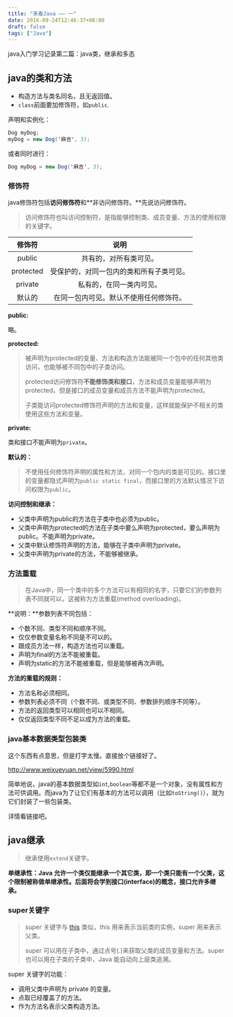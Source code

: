 ```yaml
---
title: "来看Java —— 一"
date: 2016-09-24T12:46:37+08:00
draft: false
tags: ["Java"]
---
```


java入门学习记录第二篇：java类，继承和多态

<!--more-->

## java的类和方法

- 构造方法与类名同名，且无返回值。
- `class`前面要加修饰符，如`public`.

声明和实例化：

```java
Dog myDog;
myDog = new Dog('麻吉', 3);
```

或者同时进行：

```java
Dog myDog = new Dog('麻吉', 3);
```

### 修饰符

java修饰符包括**访问修饰符**和**非访问修饰符。**先说访问修饰符。

> 访问修饰符也叫访问控制符，是指能够控制类、成员变量、方法的使用权限的关键字。

|    修饰符    |          说明          |
| :-------: | :------------------: |
|  public   |     共有的，对所有类可见。      |
| protected | 受保护的，对同一包内的类和所有子类可见。 |
|  private  |     私有的，在同一类内可见。     |
|    默认的    | 在同一包内可见。默认不使用任何修饰符。  |

**public:**

略。

**protected:**

> 被声明为protected的变量、方法和构造方法能被同一个包中的任何其他类访问，也能够被不同包中的子类访问。
>
> protected访问修饰符**不能修饰类和接口**，方法和成员变量能够声明为protected，但是接口的成员变量和成员方法不能声明为protected。
>
> 子类能访问protected修饰符声明的方法和变量，这样就能保护不相关的类使用这些方法和变量。

**private:**

类和接口不能声明为`private`。

**默认的：**

> 不使用任何修饰符声明的属性和方法，对同一个包内的类是可见的。接口里的变量都隐式声明为`public static final`，而接口里的方法默认情况下访问权限为`public`。

**访问控制和继承：**

- 父类中声明为public的方法在子类中也必须为public。
- 父类中声明为protected的方法在子类中要么声明为protected，要么声明为public。不能声明为private。
- 父类中默认修饰符声明的方法，能够在子类中声明为private。
- 父类中声明为private的方法，不能够被继承。

### 方法重载

> 在Java中，同一个类中的多个方法可以有相同的名字，只要它们的参数列表不同就可以，这被称为方法重载(method overloading)。

**说明：**参数列表不同包括：

- 个数不同、类型不同和顺序不同。
- 仅仅参数变量名称不同是不可以的。
- 跟成员方法一样，构造方法也可以重载。
- 声明为final的方法不能被重载。
- 声明为static的方法不能被重载，但是能够被再次声明。

**方法的重载的规则：**

- 方法名称必须相同。
- 参数列表必须不同（个数不同、或类型不同、参数排列顺序不同等）。
- 方法的返回类型可以相同也可以不相同。
- 仅仅返回类型不同不足以成为方法的重载。

### java基本数据类型包装类

这个东西有点意思，但是打字太慢。直接放个链接好了。

http://www.weixueyuan.net/view/5990.html

简单地说，java的基本数据类型如`int`,`boolean`等都不是一个对象，没有属性和方法可供调用。而java为了让它们有基本的方法可以调用（比如`toString()`），就为它们封装了一些包装类。

详情看链接吧。

## java继承

> 继承使用`extend`关键字。

**单继承性：Java 允许一个类仅能继承一个其它类，即一个类只能有一个父类，这个限制被称做单继承性。后面将会学到接口(interface)的概念，接口允许多继承。**

### super关键字

> super 关键字与 [this](http://www.weixueyuan.net/view/5988.html) 类似，this 用来表示当前类的实例，super 用来表示父类。
>
> super 可以用在子类中，通过点号(.)来获取父类的成员变量和方法。super 也可以用在子类的子类中，Java 能自动向上层类追溯。

super 关键字的功能：

- 调用父类中声明为 private 的变量。
- 点取已经覆盖了的方法。
- 作为方法名表示父类构造方法。
